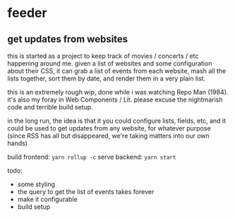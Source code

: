 # feeder

## get updates from websites

this is started as a project to keep track of movies / concerts / etc happening around me.
given a list of websites and some configuration about their CSS, it can grab a list of events from each website, mash all the lists together, sort them by date, and render them in a very plain list.

this is an extremely rough wip, done while i was watching Repo Man (1984). it's also my foray in Web Components / Lit. please excuse the nightmarish code and terrible build setup.

in the long run, the idea is that it you could configure lists, fields, etc, and it could be used to get updates from any website, for whatever purpose (since RSS has all but disappeared, we're taking matters into our own hands)

build frontend: `yarn rollup -c`
serve backend: `yarn start`

todo:

-   some styling
-   the query to get the list of events takes forever
-   make it configurable
-   build setup
